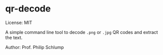 # qr-decode

License: MIT


A simple command line tool to decode `.png` or `.jpg` QR codes and extract the text.


Author: Prof. Philip Schlump
